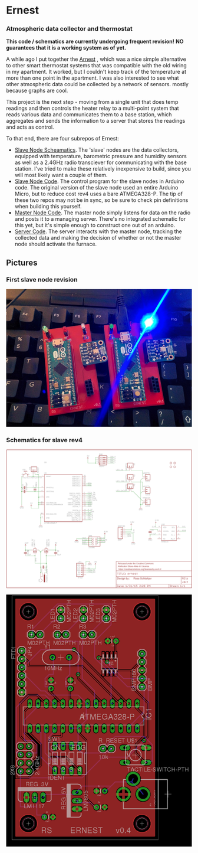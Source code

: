 # Ernest

### Atmospheric data collector and thermostat

**This code / schematics are currently undergoing frequent revision!**
**NO guarantees that it is a working system as of yet.**

A while ago I put together the [Arnest](https://github.com/rschlaikjer/ArNest)
, which was a nice simple alternative to
other smart thermostat systems that was compatible with the old wiring in my
apartment. It worked, but I couldn't keep track of the temperature at more than
one point in the apartment. I was also interested to see what other atmospheric
data could be collected by a network of sensors. mostly because graphs are cool.

This project is the next step - moving from a single unit that does temp
readings and then controls the heater relay to a multi-point system that reads
various data and communicates them to a base station, which aggregates and sends
the information to a server that stores the readings and acts as control.

To that end, there are four subrepos of Ernest:
- [Slave Node Scheamatics](https://github.com/rschlaikjer/ernest-slave-eagle).
    The 'slave' nodes are the data collectors,
    equipped with temperature, barometric pressure and humidity sensors
    as well as a 2.4GHz radio transciever for communicating with the base
    station. I've tried to make these relatively inexpensive to build, since you
    will most likely want a couple of them.
- [Slave Node Code](https://github.com/rschlaikjer/ernest-slave-code).
    The control program for the slave nodes in Arduino code.
    The original version of the slave node used an entire Arduino Micro, but to
    reduce cost rev4 uses a bare ATMEGA328-P. The tip of these two repos may not
    be in sync, so be sure to check pin definitions when building this yourself.
- [Master Node Code](https://github.com/rschlaikjer/ernest-master-code).
    The master node simply listens for data on the radio and
    posts it to a managing server. There's no integrated schematic for this yet,
    but it's simple enough to construct one out of an arduino.
- [Server Code](https://github.com/rschlaikjer/ernest-server).
    The server interacts with the master node, tracking the
    collected data and making the decision of whether or not the master node
    should activate the furnace.

## Pictures
### First slave node revision
![First Version](/rev1.jpg?raw=true "Early prototype")

### Schematics for slave rev4
![Schematic](/ernest_schematic.png?raw=true "Schematic")

![Board Layout](/ernest_board.png?raw=true "Board Layout")

